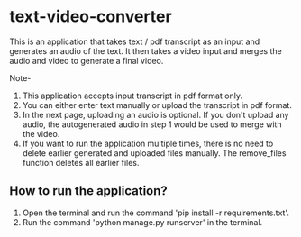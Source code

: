 # text-video-converter
This is an application that takes text / pdf transcript as an input and generates an audio of the text. It then takes a video input and merges the audio and video to generate a final video.

Note-
1. This application accepts input transcript in pdf format only.
2. You can either enter text manually or upload the transcript in pdf format.
3. In the next page, uploading an audio is optional. If you don't upload any audio, the autogenerated audio in step 1 would be used to merge with the video.
4. If you want to run the application multiple times, there is no need to delete earlier generated and uploaded files manually. The remove_files function deletes all earlier files.

How to run the application?  
---
1. Open the terminal and run the command 'pip install -r requirements.txt'.
2. Run the command 'python manage.py runserver' in the terminal.

